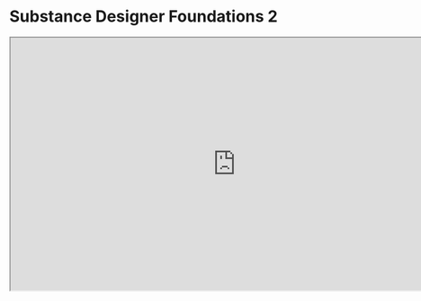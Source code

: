 # Substance Designer Foundations 2 

<p><iframe src="https://player.vimeo.com/video/626993234?h=8023b50e50" width="800" height="450" allowfullscreen="allowfullscreen" allow="autoplay; fullscreen; picture-in-picture"></iframe></p>